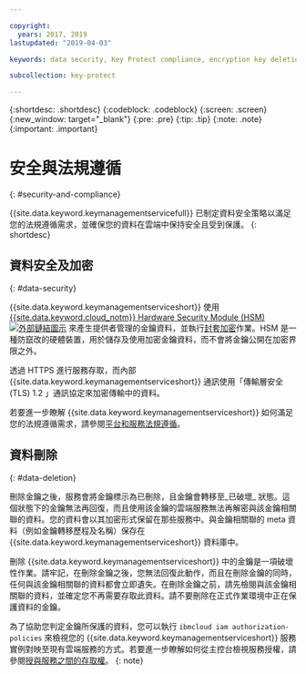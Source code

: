 ```yaml
---

copyright:
  years: 2017, 2019
lastupdated: "2019-04-03"

keywords: data security, Key Protect compliance, encryption key deletion

subcollection: key-protect

---
```


{:shortdesc: .shortdesc}
{:codeblock: .codeblock}
{:screen: .screen}
{:new_window: target="_blank"}
{:pre: .pre}
{:tip: .tip}
{:note: .note}
{:important: .important}

# 安全與法規遵循
{: #security-and-compliance}

{{site.data.keyword.keymanagementservicefull}} 已制定資料安全策略以滿足您的法規遵循需求，並確保您的資料在雲端中保持安全且受到保護。
{: shortdesc}

## 資料安全及加密
{: #data-security}

{{site.data.keyword.keymanagementserviceshort}} 使用 [{{site.data.keyword.cloud_notm}} Hardware Security Module (HSM) ![外部鏈結圖示](../../icons/launch-glyph.svg "外部鏈結圖示")](https://www.ibm.com/cloud/hardware-security-module) 來產生提供者管理的金鑰資料，並執行[封套加密](/docs/services/key-protect?topic=key-protect-envelope-encryption)作業。HSM 是一種防竄改的硬體裝置，用於儲存及使用加密金鑰資料，而不會將金鑰公開在加密界限之外。

透過 HTTPS 進行服務存取，而內部 {{site.data.keyword.keymanagementserviceshort}} 通訊使用「傳輸層安全 (TLS) 1.2 」通訊協定來加密傳輸中的資料。

若要進一步瞭解 {{site.data.keyword.keymanagementserviceshort}} 如何滿足您的法規遵循需求，請參閱[平台和服務法規遵循](/docs/overview?topic=overview-security#compliancetable)。

## 資料刪除
{: #data-deletion}

刪除金鑰之後，服務會將金鑰標示為已刪除，且金鑰會轉移至_已破壞_ 狀態。這個狀態下的金鑰無法再回復，而且使用該金鑰的雲端服務無法再解密與該金鑰相關聯的資料。您的資料會以其加密形式保留在那些服務中。與金鑰相關聯的 meta 資料（例如金鑰轉移歷程及名稱）保存在 {{site.data.keyword.keymanagementserviceshort}} 資料庫中。 

刪除 {{site.data.keyword.keymanagementserviceshort}} 中的金鑰是一項破壞性作業。請牢記，在刪除金鑰之後，您無法回復此動作，而且在刪除金鑰的同時，任何與該金鑰相關聯的資料都會立即遺失。在刪除金鑰之前，請先檢閱與該金鑰相關聯的資料，並確定您不再需要存取此資料。請不要刪除在正式作業環境中正在保護資料的金鑰。 

為了協助您判定金鑰所保護的資料，您可以執行 `ibmcloud iam authorization-policies` 來檢視您的 {{site.data.keyword.keymanagementserviceshort}} 服務實例對映至現有雲端服務的方式。若要進一步瞭解如何從主控台檢視服務授權，請參閱[授與服務之間的存取權](/docs/iam?topic=iam-serviceauth)。
{: note}
